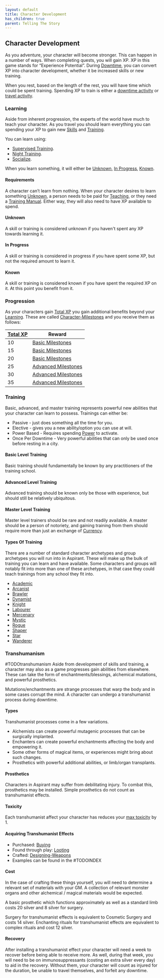 ```yaml
---
layout: default
title: Character Development
has_children: true
parent: Telling The Story
---
```

## Character Development
As you adventure, your character will become stronger. This can happen in a number of ways. When completing quests, you will gain XP. XP in this game stands for “Experience Potential”. During [Downtime](Telling-The-Story#Downtime), you can convert XP into character development, whether it be increased skills or new training.

When you rest, based on the length of the rest, you will have time which could be spent training. Spending XP to train is either a [downtime activity](Activities#Downtime%20Activity) or [travel activity](Activities#Travel%20Activity).

### Learning
Aside from inherent progression, the experts of the world have much to teach your character. As you travel you should learn everything you can spending your XP to gain new [Skills](Skills) and [Training](#Training).

You can learn using:
* [Supervised Training](Activities#Supervised%20Learning).
* [Night Training](Activities#Night%20Learning).
* [Socialize](Activities#Socialize).

When you learn something, it will either be [Unknown](#Unknown), [In Progress](#In%20Progress), [Known](#Known).

#### Requirements
A character can’t learn from nothing. When your character desires to learn something [Unknown](#Unknown), a person needs to be paid for [Teaching](Services#Teaching), or they need a [Training Manual](Example-Gear#Training%20Manual). Either way, they will also need to have XP available to spend.

#### Unknown
A skill or training is considered unknown if you haven't spent any XP towards learning it.

#### In Progress
A skill or training is considered in progress if you have spent some XP, but not the required amount to learn it.

#### Known
A skill or training is considered known if you have spent the required XP on it. At this point you benefit from it.

### Progression
As your characters gain [Total XP](Stats#Total%20XP) you gain additional benefits beyond your [Learning](#Learning). These are called [Character-Milestones](Character-Milestones) and you receive them as follows:

| [Total XP](Stats#Total%20XP) | Reward                                                            |
| ---------------------------- | ----------------------------------------------------------------- |
| 10                           | [Basic Milestones](Character-Milestones#Basic%20Milestones)       |
| 15                           | [Basic Milestones](Character-Milestones#Basic%20Milestones)       |
| 20                           | [Basic Milestones](Character-Milestones#Basic%20Milestones)       |
| 25                           | [Advanced Milestones](Character-Milestones#Advanced%20Milestones) |
| 30                           | [Advanced Milestones](Character-Milestones#Advanced%20Milestones) |
| 35                           | [Advanced Milestones](Character-Milestones#Advanced%20Milestones) | 

### Training
Basic, advanced, and master training represents powerful new abilities that your character can learn to possess. Trainings can either be:
* Passive - just does something all the time for you.
* Elective - gives you a new ability/option you can use at will.
* Power Based - Requires spending [Power](Stats#Power) to activate.
* Once Per Downtime - Very powerful abilities that can only be used once before resting in a city.

#### Basic Level Training
Basic training should fundamentally be known by any practitioners of the training school.

#### Advanced Level Training
Advanced training should be known only be those with experience, but should still be relatively ubiquitous.

#### Master Level Training
Master level trainers should be rare and not readily available. A master should be a person of notoriety, and gaining training from them should require more than just an exchange of [Currency](Equipment#Currency).

#### Types Of Training
There are a number of standard character archetypes and group archetypes you will run into in Aspirant. These will make up the bulk of training you can learn and have available. Some characters and groups will notably fit into more than one of these archetypes, in that case they could teach trainings from any school they fit into.
* [Academic](Academic)
* [Arcanist](Arcanist)
* [Brawler](Brawler)
* [Dynamist](Dynamist)
* [Knight](Knight)
* [Labourer](Labourer)
* [Mercenary](Mercenary)
* [Mystic](Mystic)
* [Rogue](Rogue)
* [Shaper](Shaper)
* [Star](Star)
* [Wanderer](Wanderer)

### Transhumanism
#TODOtranshumanism 
Aside from development of skills and training, a character may also as a game progresses gain abilities from elsewhere. These can take the form of enchantments/blessings, alchemical mutations, and powerful prosthetics.

Mutations/enchantments are strange processes that warp the body and in some cases corrupt the mind. A character can undergo a transhumanist process during downtime.

#### Types
Transhumanist processes come in a few variations. 
- Alchemists can create powerful mutagenic processes that can be surgically implanted.
- Enchanters can create powerful enchantments affecting the body and empowering it.
- Some other forms of magical items, or experiences might bring about such changes.
- Prosthetics with powerful additional abilities, or limb/organ transplants.

#### Prosthetics
Characters in Aspirant may suffer from debilitating injury. To combat this, prosthetics may be installed. Simple prosthetics do not count as transhumanist effects.

#### Toxicity
Each transhumanist affect your character has reduces your [max toxicity](Stats#Affinity) by 1. 

#### Acquiring Transhumanist Effects
* Purchased: [Buying](#Buying)
* Found through play: [Looting](Equipment#Looting)
* Crafted: [Designing-Weapons](Designing-Weapons)
* Examples can be found in the #TODOINDEX 

#### Cost
In the case of crafting these things yourself, you will need to determine a relevant set of materials with your GM. A collection of relevant monster organs and other alchemical / magical materials would be expected.

A basic prosthetic which functions approximately as well as a standard limb costs 20 silver and 8 silver for surgery.

Surgery for transhumanist effects is equivalent to Cosmetic Surgery and costs 14 silver. Enchanting rituals for transhumanist effects are equivalent to complex rituals and cost 12 silver.

#### Recovery
After installing a transhumanist effect your character will need a week to recover before being able to receive more. As well, during that week, you will need to be on immunosuppressants (costing an extra silver every day) to aid in the recovery. Without them, your character will count as injured for the duration, be unable to travel themselves, and forfeit any downtime.